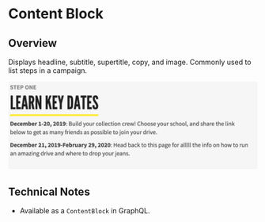 # Content Block

## Overview

Displays headline, subtitle, supertitle, copy, and image. Commonly used to list steps in a campaign.

![Example Content Block](../../.gitbook/assets/content-block-example.png)

## Technical Notes

- Available as a `ContentBlock` in GraphQL.

```

```
